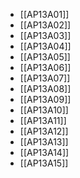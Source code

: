 - [[AP13A01]]
- [[AP13A02]]
- [[AP13A03]]
- [[AP13A04]]
- [[AP13A05]]
- [[AP13A06]]
- [[AP13A07]]
- [[AP13A08]]
- [[AP13A09]]
- [[AP13A10]]
- [[AP13A11]]
- [[AP13A12]]
- [[AP13A13]]
- [[AP13A14]]
- [[AP13A15]]